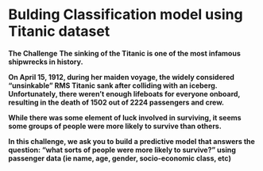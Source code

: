# Bulding Classification model using Titanic dataset

**The Challenge**
**The sinking of the Titanic is one of the most infamous shipwrecks in history.**

**On April 15, 1912, during her maiden voyage, the widely considered “unsinkable” RMS Titanic sank after colliding with an iceberg. Unfortunately, there weren’t enough lifeboats for everyone onboard, resulting in the death of 1502 out of 2224 passengers and crew.**

**While there was some element of luck involved in surviving, it seems some groups of people were more likely to survive than others.**

**In this challenge, we ask you to build a predictive model that answers the question: “what sorts of people were more likely to survive?” using passenger data (ie name, age, gender, socio-economic class, etc)**
